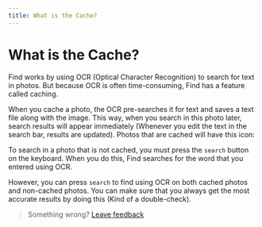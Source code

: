 ```yaml
---
title: What is the Cache?
--- 
```

# What is the Cache? 

Find works by using OCR (Optical Character Recognition) to search for text in photos. But because OCR is often time-consuming, Find has a feature called caching.

When you cache a photo, the OCR pre-searches it for text and saves a text file along with the image. This way, when you search in this photo later, search results will appear immediately (Whenever you edit the text in the search bar, results are updated). Photos that are cached will have this icon: 

To search in a photo that is not cached, you must press the `search` button on the keyboard. When you do this, Find searches for the word that you entered using OCR. 

However, you can press `search` to find using OCR on both cached photos and non-cached photos. You can make sure that you always get the most accurate results by doing this (Kind of a double-check).





> Something wrong? [Leave feedback](https://forms.gle/agdyoB9PFfnv8cU1A/)
